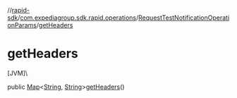 //[rapid-sdk](../../../index.md)/[com.expediagroup.sdk.rapid.operations](../index.md)/[RequestTestNotificationOperationParams](index.md)/[getHeaders](get-headers.md)

# getHeaders

[JVM]\

public [Map](https://docs.oracle.com/javase/8/docs/api/java/util/Map.html)&lt;[String](https://docs.oracle.com/javase/8/docs/api/java/lang/String.html), [String](https://docs.oracle.com/javase/8/docs/api/java/lang/String.html)&gt;[getHeaders](get-headers.md)()
